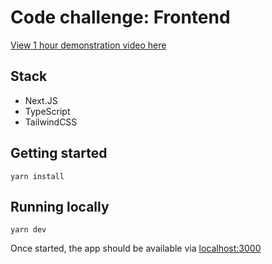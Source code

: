 # Code challenge: Frontend

[View 1 hour demonstration video here](https://www.loom.com/share/39422ae0b79746e88c2a4e67db795c3a)

## Stack

- Next.JS
- TypeScript
- TailwindCSS

## Getting started

```
yarn install
```

## Running locally

```
yarn dev
```

Once started, the app should be available via [localhost:3000](http://localhost:3000)
